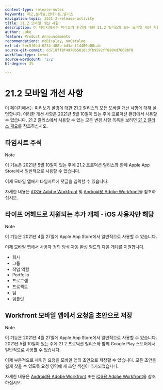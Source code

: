 ```yaml
---
content-type: release-notes
keywords: 메모,분기별,업데이트,릴리스
navigation-topic: 2021-2-release-activity
title: 21.2 모바일 개선 사항
description: 이 페이지에서는 미리보기 환경에 대한 21.2 릴리스의 모든 모바일 개선 사항에 대해 설명합니다. 이러한 개선 사항은 2021년 5월 10일이 있는 주에 프로덕션 환경에서 사용할 수 있습니다. 21.2 릴리스에서 사용할 수 있는 모든 변경 사항 목록은 21.2 릴리스 개요 를 참조하십시오.
author: Luke
feature: Product Announcements
recommendations: noDisplay, noCatalog
exl-id: 5ec5f0bd-6234-488b-bd3a-f14400b08cab
source-git-commit: dd718ff8f497065018cdfb9592ff0804d7668bf8
workflow-type: tm+mt
source-wordcount: '272'
ht-degree: 3%

---
```


# 21.2 모바일 개선 사항

이 페이지에서는 미리보기 환경에 대한 21.2 릴리스의 모든 모바일 개선 사항에 대해 설명합니다. 이러한 개선 사항은 2021년 5월 10일이 있는 주에 프로덕션 환경에서 사용할 수 있습니다. 21.2 릴리스에서 사용할 수 있는 모든 변경 사항 목록을 보려면 [21.2 릴리스 개요](../../../product-announcements/product-releases/21.2-release-activity/21-2-release-overview.md)를 참조하십시오.

## 타임시트 주석

>[!NOTE]
>
>이 기능은 2021년 5월 10일이 있는 주에 21.2 프로덕션 릴리스와 함께 Apple App Store에서 일반적으로 사용할 수 있습니다.

이제 모바일 앱에서 타임시트에 댓글을 입력할 수 있습니다.

자세한 내용은 [iOS용 Adobe Workfront](../../../workfront-basics/mobile-apps/using-the-workfront-mobile-app/workfront-for-ios.md) 및 [Android용 Adobe Workfront](../../../workfront-basics/mobile-apps/using-the-workfront-mobile-app/workfront-for-android.md)을 참조하십시오.

## 타이프 어헤드로 지원되는 추가 개체 - iOS 사용자만 해당

>[!NOTE]
>
>이 기능은 2021년 4월 27일에 Apple App Store에서 일반적으로 사용할 수 있습니다.

이제 모바일 앱에서 사용자 정의 양식 자동 완성 필드의 다음 개체를 지원합니다.

* 회사
* 그룹
* 작업 역할
* Portfolio
* 프로그램
* 프로젝트
* 팀
* 템플릿

## Workfront 모바일 앱에서 요청을 초안으로 저장

>[!NOTE]
>
>이 기능은 2021년 4월 27일에 Apple App Store에서 일반적으로 사용할 수 있습니다. 2021년 5월 10일이 있는 주에 21.2 프로덕션 릴리스와 함께 Google Play 스토어에서 일반적으로 사용할 수 있습니다.

이제 부분적으로 채워진 요청을 모바일 앱의 초안으로 저장할 수 있습니다. 모든 초안을 쉽게 찾을 수 있도록 요청 영역에 새 초안 섹션이 추가되었습니다.

자세한 내용은 [Android용 Adobe Workfront](../../../workfront-basics/mobile-apps/using-the-workfront-mobile-app/workfront-for-android.md) 또는 [iOS용 Adobe Workfront](../../../workfront-basics/mobile-apps/using-the-workfront-mobile-app/workfront-for-ios.md)을 참조하십시오.
